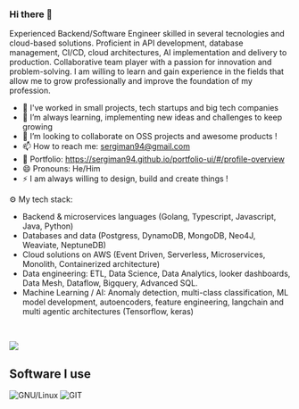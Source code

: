 ### Hi there 👋

Experienced Backend/Software Engineer skilled in several tecnologies and cloud-based solutions. Proficient in API development, database management, CI/CD, cloud architectures, AI implementation and delivery to production. Collaborative team player with a passion for innovation and problem-solving. I am willing to learn and gain experience in the fields that allow me to grow professionally and improve the foundation of my profession.

- 🔭 I've worked in small projects, tech startups and big tech companies
- 🌱 I’m always learning, implementing new ideas and challenges to keep growing
- 👯 I’m looking to collaborate on OSS projects and awesome products ! 
- 📫 How to reach me: sergiman94@gmail.com
- 📖 Portfolio: https://sergiman94.github.io/portfolio-ui/#/profile-overview
- 😄 Pronouns: He/Him
- ⚡ I am always willing to design, build and create things !

⚙️ My tech stack:
- Backend & microservices languages (Golang, Typescript, Javascript, Java, Python)
- Databases and data (Postgress, DynamoDB, MongoDB, Neo4J, Weaviate, NeptuneDB) 
- Cloud solutions on AWS (Event Driven, Serverless, Microservices, Monolith, Containerized architecture)
- Data engineering: ETL, Data Science, Data Analytics, looker dashboards, Data Mesh, Dataflow, Bigquery, Advanced SQL.
- Machine Learning / AI: Anomaly detection, multi-class classification, ML model development, autoencoders, feature engineering, langchain and multi agentic architectures (Tensorflow, keras) 

<br/>

[![](https://skillicons.dev/icons?i=aws,js,typescript,go,express,npm,postman,redis,jenkins,dynamodb,workers,md,linux,tensorflow,python,java,rust,vscode,bash,git,webpack,docker,postgres,graphql,firebase,github&perline=6)](https://skillicons.dev)

## Software I use

![GNU/Linux](https://img.shields.io/badge/GNU%2fLinux-404040.svg?style=for-the-badge&logo=linux&logoColor=white)
![GIT](https://img.shields.io/badge/GIT-C45E00.svg?style=for-the-badge&logo=git&logoColor=white)
